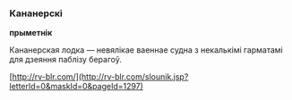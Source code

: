 ### Кананерскі
**прыметнік**

Кананерская лодка — невялікае ваеннае судна з некалькімі гарматамі для дзеяння паблізу берагоў.

<a rel="author">[http://rv-blr.com/](http://rv-blr.com/slounik.jsp?letterId=0&maskId=0&pageId=1297)</a>
